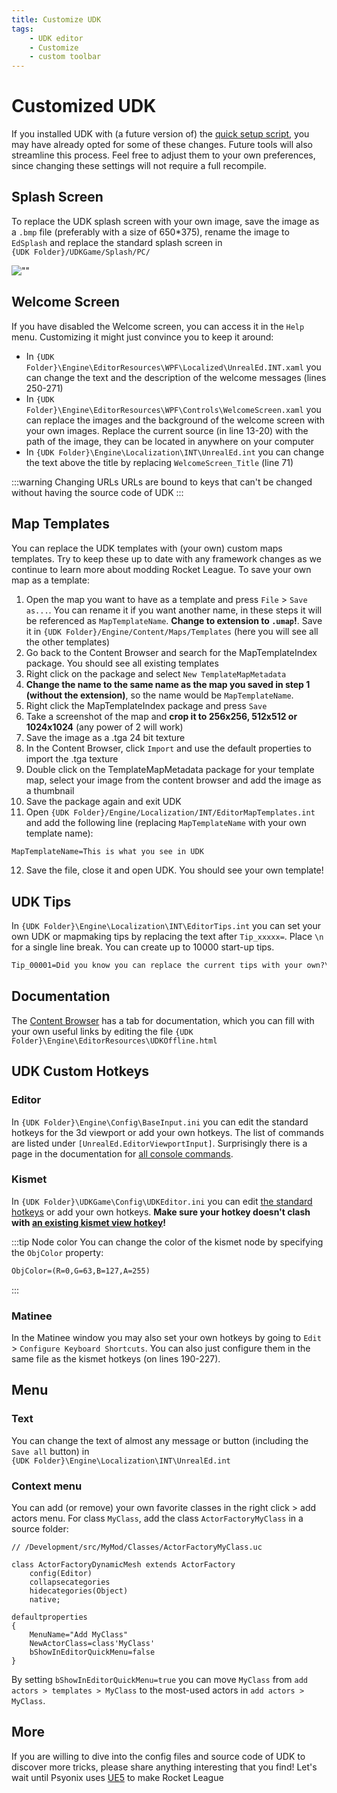 ```yaml
---
title: Customize UDK
tags:
    - UDK editor
    - Customize
    - custom toolbar
---
```

# Customized UDK

If you installed UDK with (a future version of) the [quick setup script](https://github.com/RocketLeagueMapmaking/UDK_RL_Setup), you may have already opted for some of these changes. Future tools will also streamline this process. Feel free to adjust them to your own preferences, since changing these settings will not require a full recompile.

## Splash Screen

To replace the UDK splash screen with your own image, save the image as a `.bmp` file (preferably with a size of 650*375), rename the image to `EdSplash` and replace the standard splash screen in \
`{UDK Folder}/UDKGame/Splash/PC/`

![""](/images/UDK/shark_UDK_splash.png "Nominee for best splash screen?")

## Welcome Screen

If you have disabled the Welcome screen, you can access it in the `Help` menu. Customizing it might just convince you to keep it around:

- In `{UDK Folder}\Engine\EditorResources\WPF\Localized\UnrealEd.INT.xaml` you can change the text and the description of the welcome messages (lines 250-271)
- In `{UDK Folder}\Engine\EditorResources\WPF\Controls\WelcomeScreen.xaml` you can replace the images and the background of the welcome screen with your own images. Replace the current source (in line 13-20) with the path of the image, they can be located in anywhere on your computer
- In `{UDK Folder}\Engine\Localization\INT\UnrealEd.int` you can change the text above the title by replacing `WelcomeScreen_Title` (line 71)

:::warning Changing URLs
URLs are bound to keys that can't be changed without having the source code of UDK
:::

## Map Templates

You can replace the UDK templates with (your own) custom maps templates. Try to keep these up to date with any framework changes as we continue to learn more about modding Rocket League. To save your own map as a template:

1. Open the map you want to have as a template and press `File` > `Save as...`. You can rename it if you want another name, in these steps it will be referenced as `MapTemplateName`. **Change to extension to `.umap`!**. Save it in `{UDK Folder}/Engine/Content/Maps/Templates` (here you will see all the other templates)
2. Go back to the Content Browser and search for the MapTemplateIndex package. You should see all existing templates
3. Right click on the package and select `New TemplateMapMetadata`
4. **Change the name to the same name as the map you saved in step 1 (without the extension)**, so the name would be `MapTemplateName`.
5. Right click the MapTemplateIndex package and press `Save`
6. Take a screenshot of the map and **crop it to 256x256, 512x512 or 1024x1024** (any power of 2 will work)
7. Save the image as a .tga 24 bit texture
8. In the Content Browser, click `Import` and use the default properties to import the .tga texture
9. Double click on the TemplateMapMetadata package for your template map, select your image from the content browser and add the image as a thumbnail
10. Save the package again and exit UDK
11. Open `{UDK Folder}/Engine/Localization/INT/EditorMapTemplates.int` and add the following line (replacing `MapTemplateName` with your own template name):

```txt
MapTemplateName=This is what you see in UDK
```

12. Save the file, close it and open UDK. You should see your own template!

<!-- more than 6 templates? -->

## UDK Tips

In `{UDK Folder}\Engine\Localization\INT\EditorTips.int` you can set your own UDK or mapmaking tips by replacing the text after `Tip_xxxxx=`. Place `\n` for a single line break. You can create up to 10000 start-up tips.

```txt
Tip_00001=Did you know you can replace the current tips with your own?\n\nLearn how at https://rocketleaguemapmaking.com/guide/misc/08_custom_udk.html!
```

## Documentation

The [Content Browser](../../essential/08_content_browser.md#content-browser) has a tab for documentation, which you can fill with your own useful links by editing the file `{UDK Folder}\Engine\EditorResources\UDKOffline.html`

## UDK Custom Hotkeys

### Editor

In `{UDK Folder}\Engine\Config\BaseInput.ini` you can edit the standard hotkeys for the 3d viewport or add your own hotkeys. The list of commands are listed under `[UnrealEd.EditorViewportInput]`. Surprisingly there is a page in the documentation for [all console commands](https://docs.unrealengine.com/udk/Three/EditorConsoleCommands.html#Editor%20Mode%20Commands).

### Kismet

In `{UDK Folder}\UDKGame\Config\UDKEditor.ini` you can edit [the standard hotkeys](https://docs.unrealengine.com/udk/Three/KismetUserGuide.html#Hotkeys) or add your own hotkeys. **Make sure your hotkey doesn't clash with [an existing kismet view hotkey](../kismet/01_kismet.html#the-hottest-hotkeys)!**

:::tip Node color
You can change the color of the kismet node by specifying the `ObjColor` property:

```txt
ObjColor=(R=0,G=63,B=127,A=255)
```

:::

### Matinee

In the Matinee window you may also set your own hotkeys by going to `Edit` > `Configure Keyboard Shortcuts`. You can also just configure them in the same file as the kismet hotkeys (on lines 190-227).

## Menu

### Text

You can change the text of almost any message or button (including the `Save all` button) in  
`{UDK Folder}\Engine\Localization\INT\UnrealEd.int`

### Context menu

You can add (or remove) your own favorite classes in the right click > add actors menu. For class `MyClass`, add the class `ActorFactoryMyClass` in a source folder:

```uc
// /Development/src/MyMod/Classes/ActorFactoryMyClass.uc

class ActorFactoryDynamicMesh extends ActorFactory
    config(Editor)
    collapsecategories
    hidecategories(Object)
    native; 

defaultproperties
{ 
    MenuName="Add MyClass"
    NewActorClass=class'MyClass'
    bShowInEditorQuickMenu=false
}
```

By setting `bShowInEditorQuickMenu=true` you can move `MyClass` from `add actors > templates > MyClass` to the most-used actors in `add actors > MyClass`.

## More

If you are willing to dive into the config files and source code of UDK to discover more tricks, please share anything interesting that you find! Let's wait until Psyonix uses [UE5](../../ue5/) to make Rocket League
